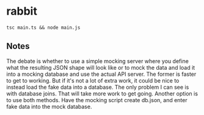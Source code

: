 # rabbit

```
tsc main.ts && node main.js
```

## Notes

The debate is whether to use a simple mocking server where you define what the resulting JSON shape will look like or to mock the data and load it into a mocking database and use the actual API server. The former is faster to get to working. But if it's not a lot of extra work, it could be nice to instead load the fake data into a database. The only problem I can see is with database joins. That will take more work to get going. Another option is to use both methods. Have the mocking script create db.json, and enter fake data into the mock database.
